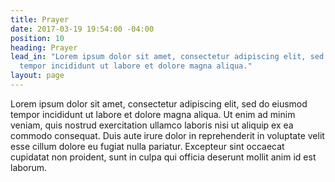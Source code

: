 ```yaml
---
title: Prayer
date: 2017-03-19 19:54:00 -04:00
position: 10
heading: Prayer
lead_in: "Lorem ipsum dolor sit amet, consectetur adipiscing elit, sed do eiusmod
  tempor incididunt ut labore et dolore magna aliqua."
layout: page
---
```


Lorem ipsum dolor sit amet, consectetur adipiscing elit, sed do eiusmod tempor incididunt ut labore et dolore magna aliqua. Ut enim ad minim veniam, quis nostrud exercitation ullamco laboris nisi ut aliquip ex ea commodo consequat. Duis aute irure dolor in reprehenderit in voluptate velit esse cillum dolore eu fugiat nulla pariatur. Excepteur sint occaecat cupidatat non proident, sunt in culpa qui officia deserunt mollit anim id est laborum.


